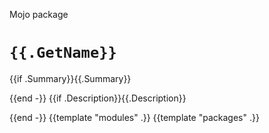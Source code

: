 Mojo package

# `{{.GetName}}`

{{if .Summary}}{{.Summary}}

{{end -}}
{{if .Description}}{{.Description}}

{{end -}}
{{template "modules" .}}
{{template "packages" .}}
